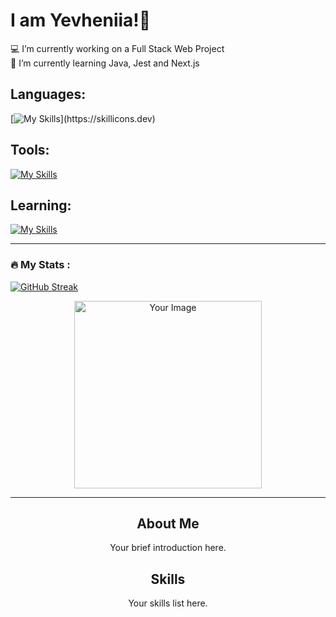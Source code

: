 # I am Yevheniia!👋
💻 I’m currently working on a Full Stack Web Project<br>📖 I’m currently learning Java, Jest and Next.js<br>

## Languages:
[![My Skills](https://skillicons.dev/icons?i=html,css,js,ts,materialui,tailwind,mongodb,nodejs,express,react,)](https://skillicons.dev)

## Tools:
[![My Skills](https://skillicons.dev/icons?i=git,postman,vite,vscode,idea,atom,figma)](https://skillicons.dev)

## Learning:
[![My Skills](https://skillicons.dev/icons?i=java,jest,nextjs)](https://skillicons.dev)


---
### :fire: My Stats :

[![GitHub Streak](https://streak-stats.demolab.com?user=YevheniiaSimaka&theme=gotham&hide_border=true)](https://git.io/streak-stats)



<div align="center">
  <img src="your_image_url_here" alt="Your Image" width="300"/>
</div>

---

<div align="center">
  <h2>About Me</h2>
  <p>Your brief introduction here.</p>
</div>

<div align="center">
  <h2>Skills</h2>
  <p>Your skills list here.</p>
</div>

